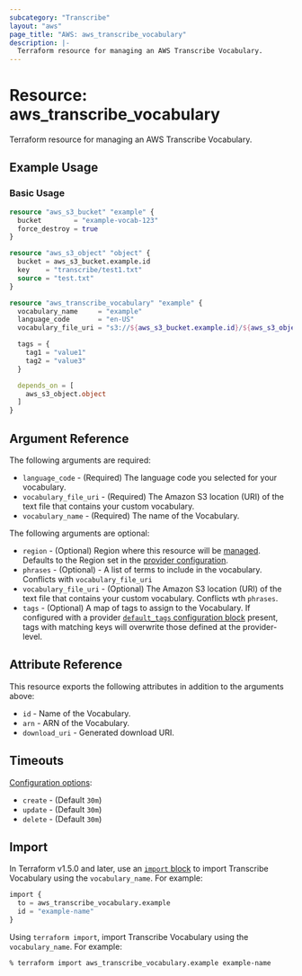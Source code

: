 ```yaml
---
subcategory: "Transcribe"
layout: "aws"
page_title: "AWS: aws_transcribe_vocabulary"
description: |-
  Terraform resource for managing an AWS Transcribe Vocabulary.
---
```


# Resource: aws_transcribe_vocabulary

Terraform resource for managing an AWS Transcribe Vocabulary.

## Example Usage

### Basic Usage

```terraform
resource "aws_s3_bucket" "example" {
  bucket        = "example-vocab-123"
  force_destroy = true
}

resource "aws_s3_object" "object" {
  bucket = aws_s3_bucket.example.id
  key    = "transcribe/test1.txt"
  source = "test.txt"
}

resource "aws_transcribe_vocabulary" "example" {
  vocabulary_name     = "example"
  language_code       = "en-US"
  vocabulary_file_uri = "s3://${aws_s3_bucket.example.id}/${aws_s3_object.object.key}"

  tags = {
    tag1 = "value1"
    tag2 = "value3"
  }

  depends_on = [
    aws_s3_object.object
  ]
}
```

## Argument Reference

The following arguments are required:

* `language_code` - (Required) The language code you selected for your vocabulary.
* `vocabulary_file_uri` - (Required) The Amazon S3 location (URI) of the text file that contains your custom vocabulary.
* `vocabulary_name` - (Required) The name of the Vocabulary.

The following arguments are optional:

* `region` - (Optional) Region where this resource will be [managed](https://docs.aws.amazon.com/general/latest/gr/rande.html#regional-endpoints). Defaults to the Region set in the [provider configuration](https://registry.terraform.io/providers/hashicorp/aws/latest/docs#aws-configuration-reference).
* `phrases` - (Optional) - A list of terms to include in the vocabulary. Conflicts with `vocabulary_file_uri`
* `vocabulary_file_uri` - (Optional) The Amazon S3 location (URI) of the text file that contains your custom vocabulary. Conflicts wth `phrases`.
* `tags` - (Optional) A map of tags to assign to the Vocabulary. If configured with a provider [`default_tags` configuration block](https://registry.terraform.io/providers/hashicorp/aws/latest/docs#default_tags-configuration-block) present, tags with matching keys will overwrite those defined at the provider-level.

## Attribute Reference

This resource exports the following attributes in addition to the arguments above:

* `id` - Name of the Vocabulary.
* `arn` - ARN of the Vocabulary.
* `download_uri` - Generated download URI.

## Timeouts

[Configuration options](https://developer.hashicorp.com/terraform/language/resources/syntax#operation-timeouts):

* `create` - (Default `30m`)
* `update` - (Default `30m`)
* `delete` - (Default `30m`)

## Import

In Terraform v1.5.0 and later, use an [`import` block](https://developer.hashicorp.com/terraform/language/import) to import Transcribe Vocabulary using the `vocabulary_name`. For example:

```terraform
import {
  to = aws_transcribe_vocabulary.example
  id = "example-name"
}
```

Using `terraform import`, import Transcribe Vocabulary using the `vocabulary_name`. For example:

```console
% terraform import aws_transcribe_vocabulary.example example-name
```
